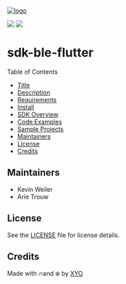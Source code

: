 [logo]: https://cdn.xy.company/img/brand/XYO_full_colored.png

[![logo]](https://xyo.network)

![](https://github.com/XYOracleNetwork/sdk-ble-flutter/workflows/iOS%20Build/badge.svg?branch=develop)
![](https://github.com/XYOracleNetwork/sdk-ble-flutter/workflows/Android%20Build/badge.svg?branch=develop)

# sdk-ble-flutter

Table of Contents

- [Title](#sdk-ble-flutter)
- [Description](#description)
- [Requirements](#security)
- [Install](#install)
- [SDK Overview](#sdk-overview)
- [Code Examples](#code-examples)
- [Sample Projects](#sample-projects)
- [Maintainers](#maintainers)
- [License](#license)
- [Credits](#credits)

## Maintainers

- Kevin Weiler
- Arie Trouw

## License

See the [LICENSE](LICENSE) file for license details.

## Credits

Made with 🔥and ❄️ by [XYO](https://www.xyo.network)
